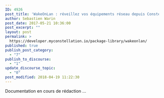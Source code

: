 ```yaml
---
ID: 4926
post_title: 'WakeOnLan : réveillez vos équipements réseau depuis Constellation'
author: Sebastien Warin
post_date: 2017-05-21 10:36:00
post_excerpt: ""
layout: post
permalink: >
  https://developer.myconstellation.io/package-library/wakeonlan/
published: true
publish_post_category:
  - "7"
publish_to_discourse:
  - "1"
update_discourse_topic:
  - "0"
post_modified: 2018-04-19 11:22:30
---
```

Documentation en cours de rédaction ...